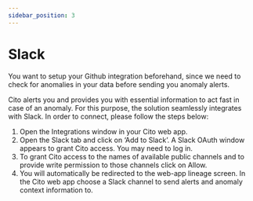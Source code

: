 ```yaml
---
sidebar_position: 3
---
```


# Slack

You want to setup your Github integration beforehand, since we need to check for anomalies in your data before sending you anomaly alerts.

Cito alerts you and provides you with essential information to act fast in case of an anomaly. For this purpose, the solution seamlessly integrates with Slack. In order to connect, please follow the steps below:

1. Open the Integrations window in your Cito web app.
2. Open the Slack tab and click on ‘Add to Slack’. A Slack OAuth window appears to grant Cito access. You may need to log in.
3. To grant Cito access to the names of available public channels and to provide write permission to those channels click on Allow.
4. You will automatically be redirected to the web-app lineage screen. In the Cito web app choose a Slack channel to send alerts and anomaly context information to.
